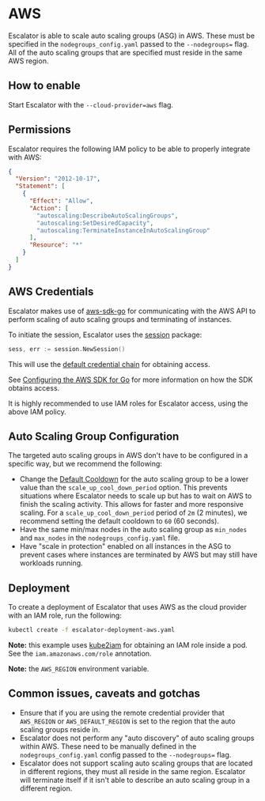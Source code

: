 # AWS

Escalator is able to scale auto scaling groups (ASG) in AWS. These must be specified in the `nodegroups_config.yaml` passed
to the `--nodegroups=` flag. All of the auto scaling groups that are specified must reside in the same AWS region.

## How to enable

Start Escalator with the `--cloud-provider=aws` flag.

## Permissions

Escalator requires the following IAM policy to be able to properly integrate with AWS:

```json
{
  "Version": "2012-10-17",
  "Statement": [
    {
      "Effect": "Allow",
      "Action": [
        "autoscaling:DescribeAutoScalingGroups",
        "autoscaling:SetDesiredCapacity",
        "autoscaling:TerminateInstanceInAutoScalingGroup"
      ],
      "Resource": "*"
    }
  ]
}
```

## AWS Credentials

Escalator makes use of [aws-sdk-go](https://github.com/aws/aws-sdk-go) for communicating with the AWS API to perform
scaling of auto scaling groups and terminating of instances.

To initiate the session, Escalator uses the [session](https://docs.aws.amazon.com/sdk-for-go/api/aws/session/) package:

```go
sess, err := session.NewSession()
```

This will use the [default credential chain](https://docs.aws.amazon.com/sdk-for-go/api/aws/defaults/#CredChain)
for obtaining access.

See [Configuring the AWS SDK for Go](https://docs.aws.amazon.com/sdk-for-go/v1/developer-guide/configuring-sdk.html)
for more information on how the SDK obtains access.

It is highly recommended to use IAM roles for Escalator access, using the above IAM policy.

## Auto Scaling Group Configuration

The targeted auto scaling groups in AWS don't have to be configured in a specific way, but we recommend the following:

- Change the [Default Cooldown](https://docs.aws.amazon.com/autoscaling/ec2/userguide/Cooldown.html) for the auto
scaling group to be a lower value than the `scale_up_cool_down_period` option. This prevents situations where
Escalator needs to scale up but has to wait on AWS to finish the scaling activity. This allows for faster and 
more responsive scaling. For a `scale_up_cool_down_period` period of `2m` (2 minutes), we recommend setting the default 
cooldown to `60` (60 seconds).
- Have the same min/max nodes in the auto scaling group as `min_nodes` and `max_nodes` in the `nodegroups_config.yaml`
file.
- Have "scale in protection" enabled on all instances in the ASG to prevent cases where instances are terminated by
AWS but may still have workloads running.

## Deployment

To create a deployment of Escalator that uses AWS as the cloud provider with an IAM role, run the following:

```bash
kubectl create -f escalator-deployment-aws.yaml
```

**Note:** this example uses [kube2iam](https://github.com/jtblin/kube2iam) for obtaining an IAM role inside a pod. See
the `iam.amazonaws.com/role` annotation.

**Note:** the `AWS_REGION` environment variable.

## Common issues, caveats and gotchas

- Ensure that if you are using the remote credential provider that `AWS_REGION` or `AWS_DEFAULT_REGION` is set to the 
region that the auto scaling groups reside in.
- Escalator does not perform any "auto discovery" of auto scaling groups within AWS. These need to be manually defined
in the `nodegroups_config.yaml` config passed to the `--nodegroups=` flag.
- Escalator does not support scaling auto scaling groups that are located in different regions, they must all reside
in the same region. Escalator will terminate itself if it isn't able to describe an auto scaling group in a different 
region.
